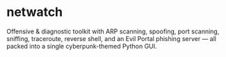 # netwatch
Offensive &amp; diagnostic toolkit with ARP scanning, spoofing, port scanning, sniffing, traceroute, reverse shell, and an Evil Portal phishing server — all packed into a single cyberpunk-themed Python GUI.
